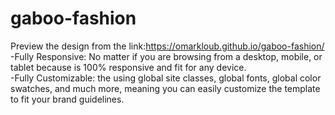 # gaboo-fashion
Preview the design from the link:https://omarkloub.github.io/gaboo-fashion/    
-Fully Responsive: No matter if you are browsing from a desktop, mobile, or tablet because   is 100% responsive and fit for any device.  
-Fully Customizable: the using global site classes, global fonts, global color swatches, and much more, meaning you can easily customize the template to fit your brand guidelines.
